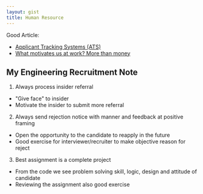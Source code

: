 ```yaml
---
layout: gist
title: Human Resource
---
```


Good Article:
- [Applicant Tracking Systems (ATS)](https://resumegenius.com/blog/resume-help/applicant-tracking-systems-resume-keyword-help)
- [What motivates us at work? More than money](https://ideas.ted.com/what-motivates-us-at-work-7-fascinating-studies-that-give-insights)


## My Engineering Recruitment Note

1. Always process insider referral
  - "Give face" to insider
  - Motivate the insider to submit more referral
2. Always send rejection notice with manner and feedback at positive framing
  - Open the opportunity to the candidate to reapply in the future
  - Good exercise for interviewer/recruiter to make objective reason for reject
3. Best assignment is a complete project
  - From the code we see problem solving skill, logic, design and attitude of candidate
  - Reviewing the assignment also good exercise 